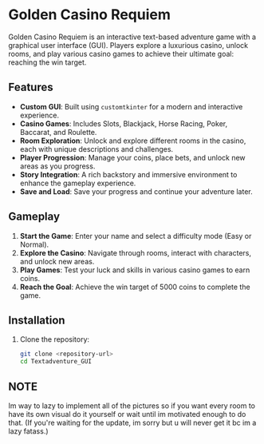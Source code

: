 # Golden Casino Requiem

Golden Casino Requiem is an interactive text-based adventure game with a graphical user interface (GUI). Players explore a luxurious casino, unlock rooms, and play various casino games to achieve their ultimate goal: reaching the win target.

## Features

- **Custom GUI**: Built using `customtkinter` for a modern and interactive experience.
- **Casino Games**: Includes Slots, Blackjack, Horse Racing, Poker, Baccarat, and Roulette.
- **Room Exploration**: Unlock and explore different rooms in the casino, each with unique descriptions and challenges.
- **Player Progression**: Manage your coins, place bets, and unlock new areas as you progress.
- **Story Integration**: A rich backstory and immersive environment to enhance the gameplay experience.
- **Save and Load**: Save your progress and continue your adventure later.

## Gameplay

1. **Start the Game**: Enter your name and select a difficulty mode (Easy or Normal).
2. **Explore the Casino**: Navigate through rooms, interact with characters, and unlock new areas.
3. **Play Games**: Test your luck and skills in various casino games to earn coins.
4. **Reach the Goal**: Achieve the win target of 5000 coins to complete the game.

## Installation

1. Clone the repository:
   ```bash
   git clone <repository-url>
   cd Textadventure_GUI

## NOTE
Im way to lazy to implement all of the pictures so if you want every room to have its own visual do it yourself or wait until im motivated enough to do that. (If you're waiting for the update, im sorry but u will never get it bc im a lazy fatass.)

